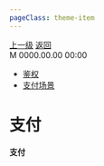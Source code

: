 ```yaml
---
pageClass: theme-item
---
```

<div class="extend-header">
    <div class="info">
        <div class="record">
            <a class="back" href="./">上一级</a>
            <a class="back" href="./">返回</a>
        </div>        
        <div class="mini">
            <span>M 0000.00.00 00:00</span>
        </div>
    </div>
    <div class="content"><div class="custom-block links">
<ul class="desc">
<li><a href="../../../../systemAuthentication">鉴权</a></li>
<li><a href="/scene/payment">支付场景</a></li>
</ul>
</div></div>
</div>
<div class="content-header">
<h1>支付</h1><strong>支付</strong>
</div>
<div class="static-content">


</div>